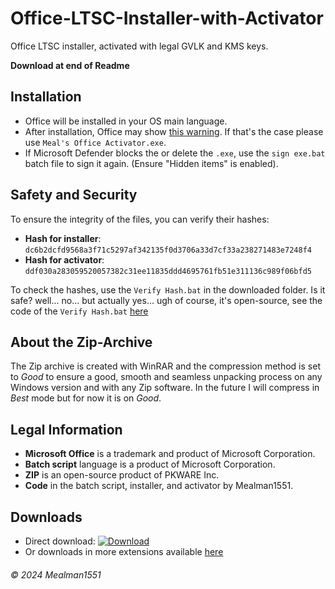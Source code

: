 # Office-LTSC-Installer-with-Activator

Office LTSC installer, activated with legal GVLK and KMS keys.

**Download at end of Readme**

## Installation

- Office will be installed in your OS main language.
- After installation, Office may show [this warning](https://i.ibb.co/ZGLXjxb/Schermafbeelding-2024-08-22-094545.png). If that's the case please use `Meal's Office Activator.exe`.
- If Microsoft Defender blocks the or delete the `.exe`, use the `sign exe.bat` batch file to sign it again. (Ensure "Hidden items" is enabled).

## Safety and Security

To ensure the integrity of the files, you can verify their hashes:

- **Hash for installer**: `dc6b2dcfd9568a3f71c5297af342135f0d3706a33d7cf33a238271483e7248f4`
- **Hash for activator**: `ddf030a283059520057382c31ee11835ddd4695761fb51e311136c989f06bfd5`

To check the hashes, use the `Verify Hash.bat` in the downloaded folder.
Is it safe? well... no... but actually yes... ugh of course, it's open-source, see the code of the `Verify Hash.bat` [here](https://gist.github.com/Mealman1551/8495c117a79b35cf6aadf20130fef9a3)

## About the Zip-Archive

The Zip archive is created with WinRAR and the compression method is set to _Good_ to ensure a good, smooth and seamless unpacking process on any Windows version and with any Zip software. In the future I will compress in _Best_ mode but for now it is on _Good_.

## Legal Information

- **Microsoft Office** is a trademark and product of Microsoft Corporation.
- **Batch script** language is a product of Microsoft Corporation.
- **ZIP** is an open-source product of PKWARE Inc.
- **Code** in the batch script, installer, and activator by Mealman1551.

## Downloads

- Direct download: [![Download](https://img.shields.io/badge/Download%20Office%20LTSC%202021%20ProPlus-purple?style=for-the-badge)](https://github.com/Mealman1551/Office-LTSC-Installer/raw/main/Microsoft%20Office%202021%20ProPlus.zip)
- Or downloads in more extensions available [here](https://github.com/Mealman1551/Office-LTSC-Other-Mirrors/blob/2ca55e34ca2204899cf11eb469badbeebb1556df/README.md)

###### © 2024 Mealman1551
